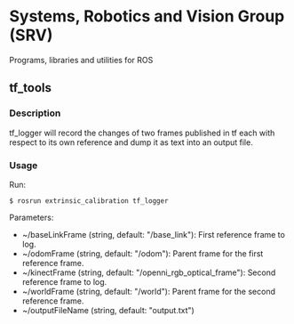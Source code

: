 Systems, Robotics and Vision Group (SRV)
========================================

Programs, libraries and utilities for ROS

tf_tools
--------

### Description

tf_logger will record the changes of two frames published in tf each with respect to its own reference and dump it as text into an output file.

### Usage

Run:

    $ rosrun extrinsic_calibration tf_logger

Parameters:

* ~/baseLinkFrame (string, default: "/base_link"): First reference frame to log.
* ~/odomFrame (string, default: "/odom"): Parent frame for the first reference frame.
* ~/kinectFrame (string, default: "/openni_rgb_optical_frame"): Second reference frame to log.
* ~/worldFrame (string, default: "/world"): Parent frame for the second reference frame.
* ~/outputFileName (string, default: "output.txt")
